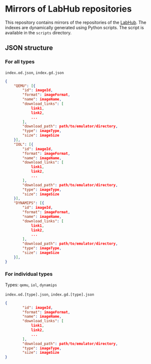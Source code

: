 # Mirrors of LabHub repositories

This repository contains mirrors of the repositories of the [LabHub](https://labhub.eu.org). The indexes are dynamically generated using Python scripts. The script is available in the `scripts` directory.

## JSON structure

### For all types

`index.od.json`, `index.gd.json`

```json
{
    "QEMU": [{
        "id": imageId,
        "format": imageFormat,
        "name": imageName,
        "download_links": [
            link1,
            link2,
            ...
        ],
        "download_path": path/to/emulator/directory,
        "type": imageType,
        "size": imageSize
    }],
    "IOL": [{
        "id": imageId,
        "format": imageFormat,
        "name": imageName,
        "download_links": [
            link1,
            link2,
            ...
        ],
        "download_path": path/to/emulator/directory,
        "type": imageType,
        "size": imageSize
    }],
    "DYNAMIPS": [{
        "id": imageId,
        "format": imageFormat,
        "name": imageName,
        "download_links": [
            link1,
            link2,
            ...
        ],
        "download_path": path/to/emulator/directory,
        "type": imageType,
        "size": imageSize
    }],
}
```

### For individual types

Types: `qemu`, `iol`, `dynamips`

`index.od.[type].json`, `index.gd.[type].json`

```json
{
        "id": imageId,
        "format": imageFormat,
        "name": imageName,
        "download_links": [
            link1,
            link2,
            ...
        ],
        "download_path": path/to/emulator/directory,
        "type": imageType,
        "size": imageSize
}
```
